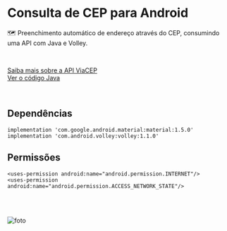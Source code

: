 # Consulta de CEP para Android
🗺 Preenchimento automático de endereço através do CEP, consumindo uma API com Java e Volley.

<br>

[Saiba mais sobre a API ViaCEP](https://viacep.com.br/) <br>
[Ver o código Java](https://github.com/jvctoor/android-cep/blob/main/app/src/main/java/com/example/consultacepvolley/MainActivity.java)

<br>

## Dependências
```
implementation 'com.google.android.material:material:1.5.0'
implementation 'com.android.volley:volley:1.1.0'
```

## Permissões
```
<uses-permission android:name="android.permission.INTERNET"/>
<uses-permission android:name="android.permission.ACCESS_NETWORK_STATE"/>
```

<br>
<br>

![foto](https://github.com/jvctoor/android-cep/blob/main/demo.png)
